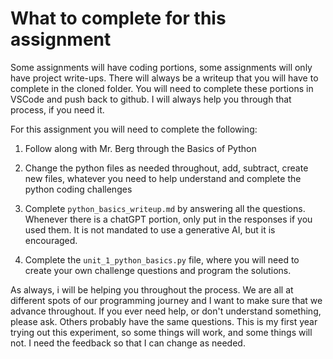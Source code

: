 # What to complete for this assignment

Some assignments will have coding portions, some assignments will only have project write-ups. There will always be a writeup that you will have to complete in the cloned folder.  You will need to complete these portions in VSCode and push back to github.  I will always help you through that process, if you need it.

For this assignment you will need to complete the following:
1. Follow along with Mr. Berg through the Basics of Python
2. Change the python files as needed throughout, add, subtract, create new files, whatever you need to help understand and complete the python coding challenges

3. Complete `python_basics_writeup.md` by answering all the questions.  Whenever there is a chatGPT portion, only put in the responses if you used them.  It is not mandated to use a generative AI, but it is encouraged.
4. Complete the `unit_1_python_basics.py` file, where you will need to create your own challenge questions and program the solutions.

As always, i will be helping you throughout the process.  We are all at different spots of our programming journey and I want to make sure that we advance throughout.  If you ever need help, or don't understand something, please ask.  Others probably have the same questions.  This is my first year trying out this experiment, so some things will work, and some things will not.  I need the feedback so that I can change as needed.